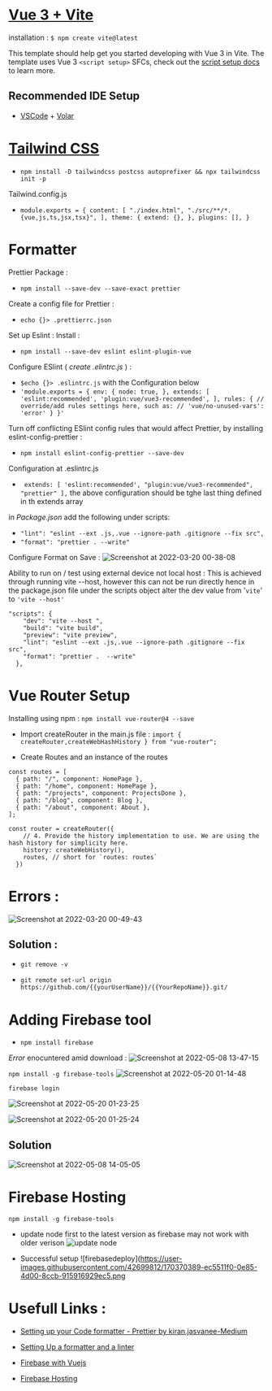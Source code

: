 # [Vue 3 + Vite](https://vitejs.dev/guide/#trying-vite-online)

installation :
`$ npm create vite@latest`

This template should help get you started developing with Vue 3 in Vite. The template uses Vue 3 `<script setup>` SFCs, check out the [script setup docs](https://v3.vuejs.org/api/sfc-script-setup.html#sfc-script-setup) to learn more.

## Recommended IDE Setup

- [VSCode](https://code.visualstudio.com/) + [Volar](https://marketplace.visualstudio.com/items?itemName=johnsoncodehk.volar)

# [Tailwind CSS](https://tailwindcss.com/docs/guides/vite)

* `npm install -D tailwindcss postcss autoprefixer && npx tailwindcss init -p`

Tailwind.config.js

* `module.exports = { content: [ "./index.html", "./src/**/*.{vue,js,ts,jsx,tsx}", ], theme: { extend: {}, }, plugins: [], }`

# Formatter

Prettier Package : 
* `npm install --save-dev --save-exact prettier `

Create a config file for Prettier :
* `echo {}> .prettierrc.json`

Set up Eslint :
Install :
* `npm install --save-dev eslint eslint-plugin-vue `

Configure ESlint ( *create .elintrc.js* ) :
*  `$echo {}> .eslintrc.js` with the Configuration below
* `'module.exports = {
env: {
node: true,
},
extends: [
'eslint:recommended',
'plugin:vue/vue3-recommended',
],
rules: {
// override/add rules settings here, such as:
// 'vue/no-unused-vars': 'error'
}
}'`

Turn off conflicting ESlint config rules that would affect Prettier, by installing eslint-config-prettier :
* `npm install eslint-config-prettier --save-dev `

Configuration at .eslintrc.js
* ` extends: [ 'eslint:recommended', "plugin:vue/vue3-recommended", "prettier" ],`
the above configuration should be tghe last thing defined in th extends array

in *Package.json* add the following under scripts:
* `"lint": "eslint --ext .js,.vue --ignore-path .gitignore --fix src",`
* `"format": "prettier . --write"`


Configure Format on Save : 
![Screenshot at 2022-03-20 00-38-08](https://user-images.githubusercontent.com/42699812/159139212-e03f3b2a-9f0a-4ba8-9ff1-1c1fb0b05571.png)


Ability to run on / test using external device not local host :
This is achieved through running vite --host, however this can not be run directly hence in the package.json file under  the scripts object alter the dev value from '`vite`' to `'vite --host'`
```
"scripts": {
    "dev": "vite --host ",
    "build": "vite build",
    "preview": "vite preview",
    "lint": "eslint --ext .js,.vue --ignore-path .gitignore --fix src",
    "format": "prettier .  --write"
  },
```

# Vue Router Setup
Installing using npm  : `npm install vue-router@4 --save`
* Import createRouter in the main.js file : `import { createRouter,createWebHashHistory } from "vue-router";`

*  Create Routes and an instance of the routes 
```
const routes = [
  { path: "/", component: HomePage },
  { path: "/home", component: HomePage },
  { path: "/projects", component: ProjectsDone },
  { path: "/blog", component: Blog },
  { path: "/about", component: About },
];

const router = createRouter({
    // 4. Provide the history implementation to use. We are using the hash history for simplicity here.
    history: createWebHistory(),
    routes, // short for `routes: routes`
  })
```
# Errors : 
![Screenshot at 2022-03-20 00-49-43](https://user-images.githubusercontent.com/42699812/159139535-aed71b43-0a9c-49f0-bcbf-116490e0d9fd.png)

## Solution : 
* `git remove -v` 

* `git remote set-url origin https://github.com/{{yourUserName}}/{{YourRepoName}}.git/`


# Adding Firebase tool
* `npm install firebase`

*Error* enocuntered amid download : 
![Screenshot at 2022-05-08 13-47-15](https://user-images.githubusercontent.com/42699812/167292586-271ae506-f11b-4905-a809-a6fbd5672193.png)

`npm install -g firebase-tools`
![Screenshot at 2022-05-20 01-14-48](https://user-images.githubusercontent.com/42699812/169413181-b21b9fb9-f253-4675-bf8c-9c78e9a0f4af.png)

`firebase login`

![Screenshot at 2022-05-20 01-23-25](https://user-images.githubusercontent.com/42699812/169414148-51d20bbb-bef9-42cb-a9a6-78cc21978517.png)

![Screenshot at 2022-05-20 01-25-24](https://user-images.githubusercontent.com/42699812/169414262-13fbb412-bcdc-4660-857f-6e8fa6e0c8a3.png)

## Solution 
![Screenshot at 2022-05-08 14-05-05](https://user-images.githubusercontent.com/42699812/167293246-e5fdf7da-390c-49b2-9031-d945d8ffa8f3.png)


# Firebase Hosting 
`npm install -g firebase-tools`

- update node first to the latest version as firebase may not work with older verison 
![update node](https://user-images.githubusercontent.com/42699812/169412067-99bb6049-327b-48f5-8e86-06869594aa6d.png)

- Successful setup 
![firebasedeploy](https://user-images.githubusercontent.com/42699812/170370389-ec5511f0-0e85-4d00-8ccb-915916929ec5.png

# Usefull Links : 
* [Setting up your Code formatter - Prettier by kiran.jasvanee-Medium](https://medium.com/@kiran.jasvanee/prettier-auto-formatting-in-visual-studio-code-beab1c026b13) 

* [Setting Up a formatter and a linter](https://vueschool.io/articles/vuejs-tutorials/eslint-and-prettier-with-vite-and-vue-js-3/)

* [Firebase with Vuejs](https://learnvue.co/2021/06/a-vue-firebase-authentication-tutorial-vue-3-and-firebase/#firebase-authentication-in-vue)

* [Firebase Hosting](https://youtu.be/P0x0LmiknJc)

